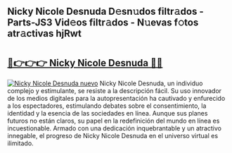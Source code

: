 ## Nicky Nicole Desnuda D𝚎sn𝚞dos filtr𝚊dos - Parts-JS3 Vid𝚎os filtr𝚊dos - N𝚞evas f𝚘tos atr𝚊ctivas hjRwt

# <h2><a href="http://mb10p0.tromn.icu/?c=Nicky+Nicole+Desnuda">🔗👉👉👉 Nicky Nicole Desnuda 🔗🔗</a></h2>

[![Nicky Nicole Desnuda nuevo](https://i.imgur.com/pEAQMta.gif)](http://mb10p0.tromn.icu/?c=Nicky+Nicole+Desnuda)
Nicky Nicole Desnuda, un individuo complejo y estimulante, se resiste a la descripción fácil. Su uso innovador de los medios digitales para la autopresentación ha cautivado y enfurecido a los espectadores, estimulando debates sobre el consentimiento, la identidad y la esencia de las sociedades en línea. Aunque sus planes futuros no están claros, su papel en la redefinición del mundo en línea es incuestionable. Armado con una dedicación inquebrantable y un atractivo innegable, el progreso de Nicky Nicole Desnuda en el universo virtual es ilimitado.
